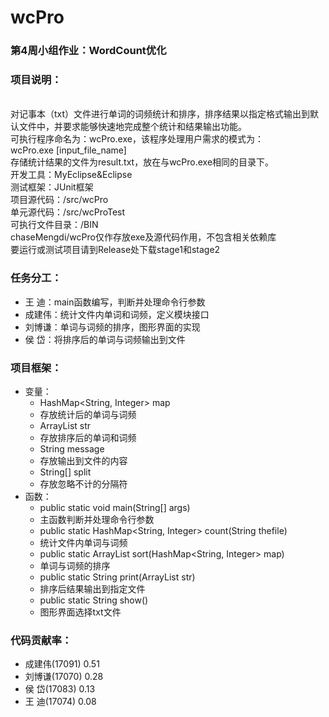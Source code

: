 # wcPro
### 第4周小组作业：WordCount优化

### 项目说明：
<br>对记事本（txt）文件进行单词的词频统计和排序，排序结果以指定格式输出到默认文件中，并要求能够快速地完成整个统计和结果输出功能。
<br>可执行程序命名为：wcPro.exe，该程序处理用户需求的模式为：
<br>wcPro.exe [input_file_name]
<br>存储统计结果的文件为result.txt，放在与wcPro.exe相同的目录下。
<br>开发工具：MyEclipse&Eclipse
<br>测试框架：JUnit框架
<br>项目源代码：/src/wcPro
<br>单元源代码：/src/wcProTest
<br>可执行文件目录：/BIN
<br>chaseMengdi/wcPro仅作存放exe及源代码作用，不包含相关依赖库
<br>要运行或测试项目请到Release处下载stage1和stage2

### 任务分工：
* 王  迪：main函数编写，判断并处理命令行参数
* 成建伟：统计文件内单词和词频，定义模块接口
* 刘博谦：单词与词频的排序，图形界面的实现
* 侯  岱：将排序后的单词与词频输出到文件

### 项目框架：
* 变量：
  * HashMap<String, Integer> map
  * 存放统计后的单词与词频
  * ArrayList<String> str
  * 存放排序后的单词和词频
  * String message
  * 存放输出到文件的内容
  * String[] split
  * 存放忽略不计的分隔符
* 函数：
  * public static void main(String[] args)
  * 主函数判断并处理命令行参数
  * public static HashMap<String, Integer> count(String thefile)
  * 统计文件内单词与词频
  * public static ArrayList<String> sort(HashMap<String, Integer> map)
  * 单词与词频的排序
  * public static String print(ArrayList<String> str)
  * 排序后结果输出到指定文件
  * public static String show()
  * 图形界面选择txt文件
  
### 代码贡献率：
* 成建伟(17091) 0.51
* 刘博谦(17070) 0.28
* 侯  岱(17083) 0.13
* 王  迪(17074) 0.08
